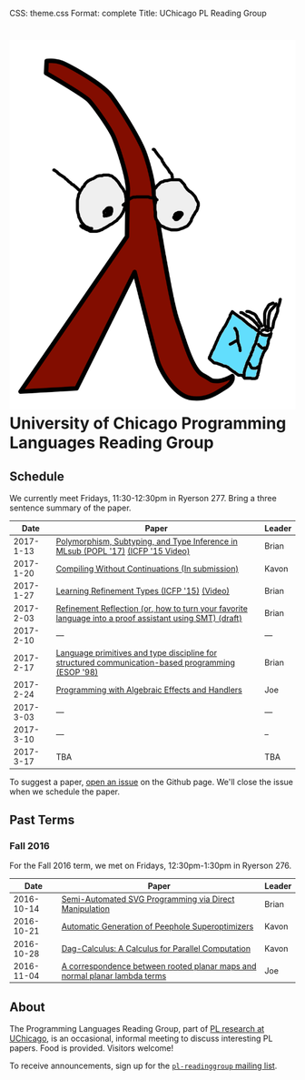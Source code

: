 CSS: theme.css
Format: complete
Title: UChicago PL Reading Group

# ![](reading_lambda.png "Reading Lambda") University of Chicago Programming Languages Reading Group

## Schedule

We currently meet Fridays, 11:30-12:30pm in Ryerson 277. Bring a three sentence summary of the paper.

| Date      | Paper                                                                                                                                                                                  | Leader |
|-----------|----------------------------------------------------------------------------------------------------------------------------------------------------------------------------------------|--------|
| 2017-1-13 | [Polymorphism, Subtyping, and Type Inference in MLsub (POPL '17)](https://dl.acm.org/citation.cfm?id=3009882) [(ICFP '15 Video)](https://www.youtube.com/watch?v=E3PIKlsXOQo)          | Brian  |
| 2017-1-20 | [Compiling Without Continuations (In submission)](https://www.microsoft.com/en-us/research/wp-content/uploads/2016/11/compiling-without-continuations.pdf)                             | Kavon  |
| 2017-1-27 | [Learning Refinement Types (ICFP '15)](https://www.microsoft.com/en-us/research/wp-content/uploads/2016/02/icfp_my_version.pdf) [(Video)](https://www.youtube.com/watch?v=fxuQYf7trtA) | Brian  |
| 2017-2-03 | [Refinement Reflection (or, how to turn your favorite language into a proof assistant using SMT) (draft)](https://arxiv.org/pdf/1610.04641)                                            | Brian  |
| 2017-2-10 | —                                                                                                                                                                                      | —      |
| 2017-2-17 | [Language primitives and type discipline for structured communication-based programming (ESOP '98)](https://link.springer.com/chapter/10.1007/BFb0053567)                              | Brian  |
| 2017-2-24 | [Programming with Algebraic Effects and Handlers](http://arxiv.org/pdf/1203.1539v1)                                                                                                    | Joe    |
| 2017-3-03 | —                                                                                                                                                                                      | —      |
| 2017-3-10 | —                                                                                                                                                                                      | –      |
| 2017-3-17 | TBA                                                                                                                                                                                    | TBA    |

To suggest a paper, [open an issue](https://github.com/uchicago-cs/plrg/issues?q=is%3Aissue) on the Github page. We'll close the issue when we schedule the paper.

## Past Terms

### Fall 2016

For the Fall 2016 term, we met on Fridays, 12:30pm-1:30pm in Ryerson 276.

| Date       | Paper                                                                                                                              | Leader |
|------------|------------------------------------------------------------------------------------------------------------------------------------|--------|
| 2016-10-14 | [Semi-Automated SVG Programming via Direct Manipulation](https://arxiv.org/pdf/1608.02829v1.pdf)                                   | Brian  |
| 2016-10-21 | [Automatic Generation of Peephole Superoptimizers](http://theory.stanford.edu/~aiken/publications/papers/asplos06.pdf)             | Kavon  |
| 2016-10-28 | [Dag-Calculus: A Calculus for Parallel Computation](http://www.chargueraud.org/research/2016/dag_calculus/dag_calculus_icfp16.pdf) | Kavon  |
| 2016-11-04 | [A correspondence between rooted planar maps and normal planar lambda terms](http://arxiv.org/pdf/1408.5028v4)                     | Joe    |

## About

The Programming Languages Reading Group, part of [PL research at UChicago](http://pl.cs.uchicago.edu/), is an occasional, informal meeting to discuss interesting PL papers. Food is provided. Visitors welcome!

To receive announcements, sign up for the [`pl-readinggroup` mailing list](https://mailman.cs.uchicago.edu/mailman/listinfo/pl-readinggroup).
